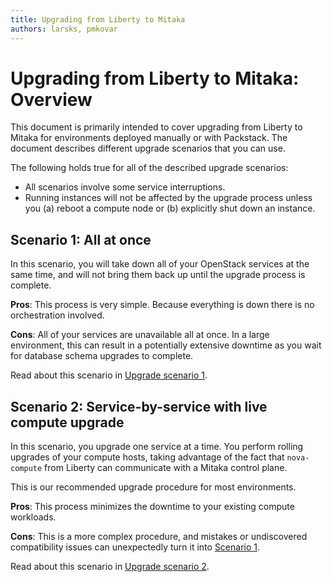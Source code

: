 ```yaml
---
title: Upgrading from Liberty to Mitaka
authors: larsks, pmkovar
---
```


# Upgrading from Liberty to Mitaka: Overview

This document is primarily intended to cover upgrading from Liberty to
Mitaka for environments deployed manually or with Packstack. The document
describes different upgrade scenarios that you can use.

The following holds true for all of the described upgrade scenarios:

* All scenarios involve some service interruptions.
* Running instances will not be affected by the upgrade process unless
  you (a) reboot a compute node or (b) explicitly shut down an
  instance.

## Scenario 1: All at once

In this scenario, you will take down all of your OpenStack
services at the same time, and will not bring them back up until the
upgrade process is complete.

**Pros**: This process is very simple. Because everything is down
there is no orchestration involved.

**Cons**: All of your services are unavailable all at once. In a large
environment, this can result in a potentially extensive downtime as
you wait for database schema upgrades to complete.

Read about this scenario in [Upgrade scenario 1](/install/upgrading-rdo-1/).

## Scenario 2: Service-by-service with live compute upgrade

In this scenario, you upgrade one service at a time. You perform
rolling upgrades of your compute hosts, taking advantage of the fact
that `nova-compute` from Liberty can communicate with a Mitaka control
plane.

This is our recommended upgrade procedure for most environments.

**Pros**: This process minimizes the downtime to your existing
compute workloads.

**Cons**: This is a more complex procedure, and mistakes or
undiscovered compatibility issues can unexpectedly turn it into
[Scenario 1](/install/upgrading-rdo-1/).

Read about this scenario in [Upgrade scenario 2](upgrading-rdo-2).

